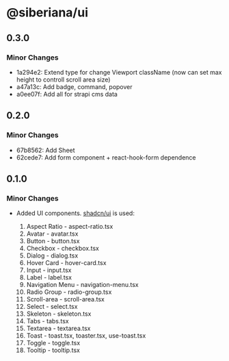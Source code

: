 # @siberiana/ui

## 0.3.0

### Minor Changes

- 1a294e2: Extend type for change Viewport className (now can set max height to
  controll scroll area size)
- a47a13c: Add badge, command, popover
- a0ee07f: Add all for strapi cms data

## 0.2.0

### Minor Changes

- 67b8562: Add Sheet
- 62cede7: Add form component + react-hook-form dependence

## 0.1.0

### Minor Changes

- Added UI components. [shadcn/ui](https://ui.shadcn.com/) is used:

  1.  Aspect Ratio - aspect-ratio.tsx
  2.  Avatar - avatar.tsx
  3.  Button - button.tsx
  4.  Checkbox - checkbox.tsx
  5.  Dialog - dialog.tsx
  6.  Hover Card - hover-card.tsx
  7.  Input - input.tsx
  8.  Label - label.tsx
  9.  Navigation Menu - navigation-menu.tsx
  10. Radio Group - radio-group.tsx
  11. Scroll-area - scroll-area.tsx
  12. Select - select.tsx
  13. Skeleton - skeleton.tsx
  14. Tabs - tabs.tsx
  15. Textarea - textarea.tsx
  16. Toast - toast.tsx, toaster.tsx, use-toast.tsx
  17. Toggle - toggle.tsx
  18. Tooltip - tooltip.tsx
